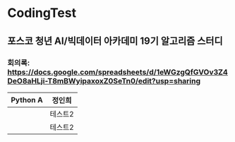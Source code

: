 # CodingTest
## 포스코 청년 AI/빅데이터 아카데미 19기 알고리즘 스터디 
### 회의록: https://docs.google.com/spreadsheets/d/1eWGzgQfGVOv3Z4DeO8aHLji-T8mBWyipaxoxZ0SeTn0/edit?usp=sharing


|Python A|정인희|
|------|---|
||테스트2|
||테스트2|


